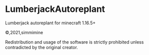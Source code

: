 # LumberjackAutoreplant
Lumberjack autoreplant for minecraft 1.16.5+

©,2021,simmimine

Redistribution and usage of the software is strictly prohibited unless contradicted by the original creator.
